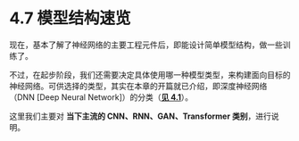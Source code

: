 
# 4.7 模型结构速览

现在，基本了解了神经网络的主要工程元件后，即能设计简单模型结构，做一些训练了。

不过，在起步阶段，我们还需要决定具体使用哪一种模型类型，来构建面向目标的神经网络。可供选择的类型，其实在本章的开篇就已介绍，即深度神经网络（DNN [Deep Neural Network]）的分类（**[见 4.1](Docs_4_1.md)**）。

这里我们主要对 **当下主流的 CNN、RNN、GAN、Transformer 类别**，进行说明。


[ref]: References_4.md